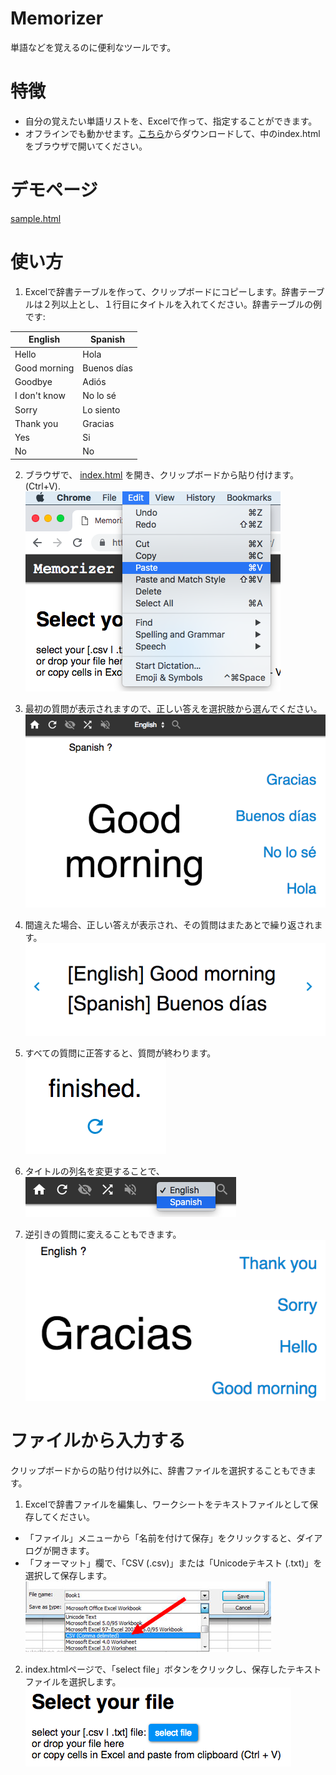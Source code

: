 # Memorizer
単語などを覚えるのに便利なツールです。

# 特徴

* 自分の覚えたい単語リストを、Excelで作って、指定することができます。
* オフラインでも動かせます。<a href="memorizer.zip" download="memorizer.zip">こちら</a>からダウンロードして、中のindex.htmlをブラウザで開いてください。

# デモページ

<a target="_blank" href="https://mochihashi.github.io/memorizer/sample.html">sample.html</a>

# 使い方

1. Excelで辞書テーブルを作って、クリップボードにコピーします。辞書テーブルは２列以上とし、１行目にタイトルを入れてください。辞書テーブルの例です:

| English | Spanish |
| ---- | ---- |
| Hello | Hola |
| Good morning | Buenos días |
| Goodbye | Adiós |
| I don't know | No lo sé |
| Sorry | Lo siento |
| Thank you | Gracias |
| Yes | Si |
| No | No |

2. ブラウザで、 <a target="_blank" href="https://mochihashi.github.io/memorizer/">index.html</a> を開き、クリップボードから貼り付けます。(Ctrl+V).<br/>
	<kbd><img src="https://raw.githubusercontent.com/mochihashi/memorizer/master/images/paste.png"></kbd>

3. 最初の質問が表示されますので、正しい答えを選択肢から選んでください。<br/>
	<kbd><img src="https://raw.githubusercontent.com/mochihashi/memorizer/master/images/question.png"></kbd>

4. 間違えた場合、正しい答えが表示され、その質問はまたあとで繰り返されます。<br/>
	<kbd><img src="https://raw.githubusercontent.com/mochihashi/memorizer/master/images/answer.png"></kbd>

5. すべての質問に正答すると、質問が終わります。<br/>
	<kbd><img src="https://raw.githubusercontent.com/mochihashi/memorizer/master/images/finished.png"></kbd>

6. タイトルの列名を変更することで、<br/>
	<kbd><img src="https://raw.githubusercontent.com/mochihashi/memorizer/master/images/change-column.png"></kbd>

7. 逆引きの質問に変えることもできます。<br/>
	<kbd><img src="https://raw.githubusercontent.com/mochihashi/memorizer/master/images/question2.png"></kbd>

# ファイルから入力する

クリップボードからの貼り付け以外に、辞書ファイルを選択することもできます。

1. Excelで辞書ファイルを編集し、ワークシートをテキストファイルとして保存してください。
  *  「ファイル」メニューから「名前を付けて保存」をクリックすると、ダイアログが開きます。
  * 「フォーマット」欄で、「CSV (.csv)」または「Unicodeテキスト (.txt)」を選択して保存します。<br/>
	<kbd><img src="https://raw.githubusercontent.com/mochihashi/memorizer/master/images/save-as-csv.png"></kbd>

2. index.htmlページで、「select file」ボタンをクリックし、保存したテキストファイルを選択します。<br/>
	<kbd><img src="https://raw.githubusercontent.com/mochihashi/memorizer/master/images/select-file.png"></kbd>
